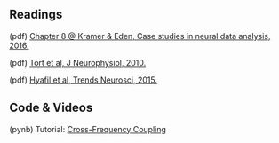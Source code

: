 ## Readings

(pdf) [Chapter 8 @ Kramer & Eden, Case studies in neural data analysis, 2016.](https://github.com/Mark-Kramer/BU-MA665-MA666/blob/master/Week-9%20Cross-frequency%20coupling/Readings/Kramer_Eden_Ch8.pdf)

(pdf) [Tort et al, J Neurophysiol, 2010.](https://github.com/Mark-Kramer/BU-MA665-MA666/blob/master/Week-9%20Cross-frequency%20coupling/Readings/Tort%20et%20al%20J%20Neurophysiol%202010.pdf)

(pdf) [Hyafil et al, Trends Neurosci, 2015.](https://github.com/Mark-Kramer/BU-MA665-MA666/blob/master/Week-9%20Cross-frequency%20coupling/Readings/Hyafil%20et%20al%20TINS%202015.pdf)

## Code & Videos

(pynb) Tutorial: [Cross-Frequency Coupling](https://github.com/Mark-Kramer/Case-Studies-Python/blob/master/Cross-Frequency-Coupling/Cross-Frequency-Coupling.ipynb)


